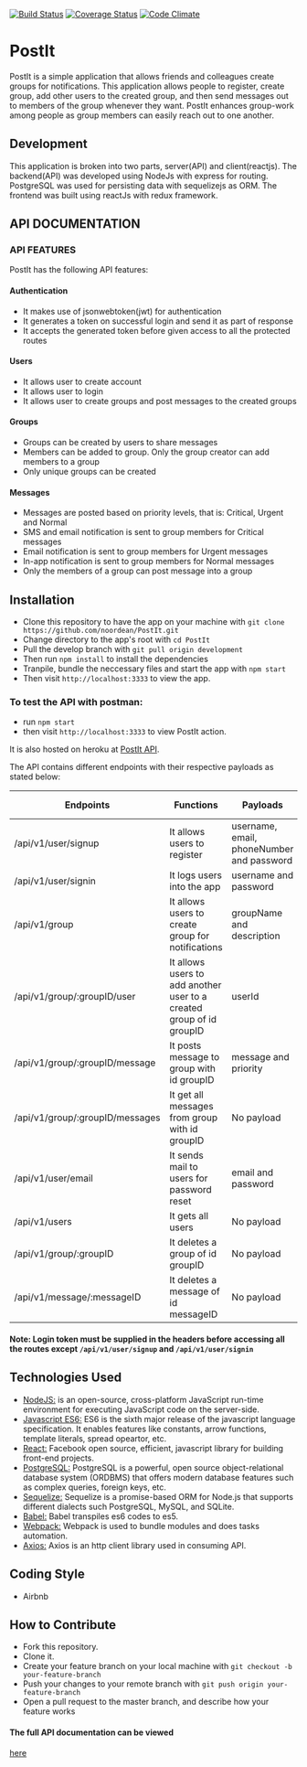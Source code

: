 [![Build Status](https://travis-ci.org/noordean/PostIt.svg?branch=development)](https://travis-ci.org/noordean/PostIt)
[![Coverage Status](https://coveralls.io/repos/github/noordean/PostIt/badge.svg?branch=development)](https://coveralls.io/github/noordean/PostIt?branch=development)
[![Code Climate](https://codeclimate.com/github/noordean/PostIt/badges/gpa.svg)](https://codeclimate.com/github/noordean/PostIt)
# PostIt
PostIt is a simple application that allows friends and colleagues create groups for notifications. This application allows people to register, create group, add other users to the created group, and then send messages out to members of the group whenever they want. PostIt enhances group-work among people as group members can easily reach out to one another.

## Development
This application is broken into two parts, server(API) and client(reactjs).
The backend(API) was developed using NodeJs with express for routing. PostgreSQL was used for persisting data with sequelizejs as ORM.
The frontend was built using reactJs with redux framework.

## API DOCUMENTATION
### API FEATURES
PostIt has the following API features:

#### Authentication
- It makes use of jsonwebtoken(jwt) for authentication
- It generates a token on successful login and send it as part of response
- It accepts the generated token before given access to all the protected routes

#### Users
- It allows user to create account
- It allows user to login
- It allows user to create groups and post messages to the created groups

#### Groups
- Groups can be created by users to share messages
- Members can be added to group. Only the group creator can add members to a group
- Only unique groups can be created

#### Messages
- Messages are posted based on priority levels, that is: Critical, Urgent and Normal
- SMS and email notification is sent to group members for Critical messages
- Email notification is sent to group members for Urgent messages
- In-app notification is sent to group members for Normal messages
- Only the members of a group can post message into a group
 
## Installation
- Clone this repository to have the app on your machine with ```git clone https://github.com/noordean/PostIt.git```
- Change directory to the app's root with ```cd PostIt```
- Pull the develop branch with ```git pull origin development```
- Then run ```npm install```  to install the dependencies
- Tranpile, bundle the neccessary files and start the app with ```npm start```
- Then visit ```http://localhost:3333``` to view the app.

### To test the API with postman:
- run ```npm start```
- then visit ```http://localhost:3333``` to view PostIt action. 

It is also hosted on heroku at <a href="https://full-postit.herokuapp.com/" target="_blank">PostIt API</a>.

The API contains different endpoints with their respective payloads as stated below:

| Endpoints                    | Functions                                                               | Payloads                 | Request Methods |
|------------------------------|-------------------------------------------------------------------------|--------------------------|-----------------|
| /api/v1/user/signup             | It allows users to register                                | username, email, phoneNumber and password    | POST            |
| /api/v1/user/signin             | It logs users into the app                                       | username and password    | POST            |
| /api/v1/group                   | It allows users to create group for notifications                    | groupName and description | POST            |
| /api/v1/group/:groupID/user     | It allows users to add another user to a created group of id groupID | userId                | POST            |
| /api/v1/group/:groupID/message  | It posts message to group with id groupID                              | message and priority     | POST            |
| /api/v1/group/:groupID/messages | It get all messages from group with id groupID                          | No payload               | GET             |
| /api/v1/user/email            | It sends mail to users for password reset                      | email and password               | POST            |
| /api/v1/users             | It gets all users                      | No payload               | GET            |
| /api/v1/group/:groupID             | It deletes a group of id groupID                      | No payload               | DELETE            |
| /api/v1/message/:messageID             | It deletes a message of id messageID                      | No payload               | DELETE            |

#### Note: Login token must be supplied in the headers before accessing all the routes except ```/api/v1/user/signup``` and ```/api/v1/user/signin```


## Technologies Used
* [NodeJS:](https://nodejs.org/en/) is an open-source, cross-platform JavaScript run-time environment for executing JavaScript code on the server-side.
* [Javascript ES6:](https://en.wikipedia.org/wiki/ECMAScript) ES6 is the sixth major release of the javascript language specification. It enables features like constants, arrow functions, template literals, spread opeartor, etc.
* [React:](https://facebook.github.io/react/tutorial/tutorial.html) Facebook open source, efficient, javascript library for building front-end projects.
* [PostgreSQL:](https://www.postgresql.org/) PostgreSQL is a powerful, open source object-relational database system (ORDBMS) that offers modern database features such as complex queries, foreign keys, etc.
* [Sequelize:](http://docs.sequelizejs.com/) Sequelize is a promise-based ORM for Node.js that supports different dialects such PostgreSQL, MySQL, and SQLite.
* [Babel:](https://babeljs.io/)  Babel transpiles es6 codes to es5.
* [Webpack:](https://webpack.github.io/docs/what-is-webpack.html) Webpack is used to bundle modules and does tasks automation.
* [Axios:](https://www.npmjs.com/package/axios) Axios is an http client library used in consuming API.

## Coding Style
- Airbnb

## How to Contribute
- Fork this repository.
- Clone it.
- Create your feature branch on your local machine with ```git checkout -b your-feature-branch```
- Push your changes to your remote branch with ```git push origin your-feature-branch```
- Open a pull request to the master branch, and describe how your feature works

#### The full API documentation can be viewed
<a href="https://app.swaggerhub.com/apis/postit1/PostIt/1.0.0" target="_blank">here</a>